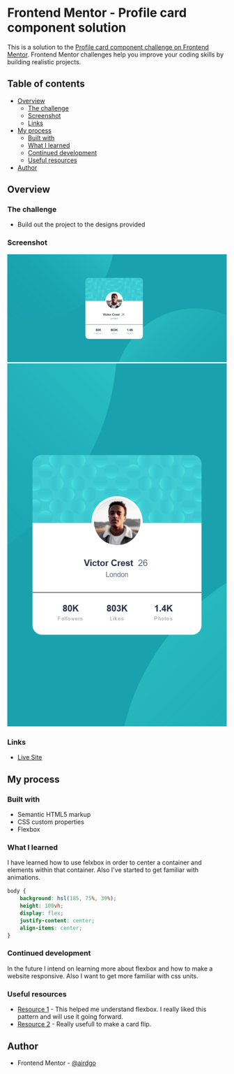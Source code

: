 # Frontend Mentor - Profile card component solution

This is a solution to the [Profile card component challenge on Frontend Mentor](https://www.frontendmentor.io/challenges/profile-card-component-cfArpWshJ). Frontend Mentor challenges help you improve your coding skills by building realistic projects. 

## Table of contents

- [Overview](#overview)
  - [The challenge](#the-challenge)
  - [Screenshot](#screenshot)
  - [Links](#links)
- [My process](#my-process)
  - [Built with](#built-with)
  - [What I learned](#what-i-learned)
  - [Continued development](#continued-development)
  - [Useful resources](#useful-resources)
- [Author](#author)


## Overview

### The challenge

- Build out the project to the designs provided

### Screenshot

![PC screenshot](./Screenshot-PC.png)
![Mobile screenshot](./Screenshot-Mobile.png)

### Links

- [Live Site](https://airdgo-stats-preview.netlify.app)

## My process

### Built with

- Semantic HTML5 markup
- CSS custom properties
- Flexbox

### What I learned

I have learned how to use felxbox in order to center a container and elements within that container. Also I've started to get familiar with animations.

```css
body {
    background: hsl(185, 75%, 39%);
    height: 100vh;
    display: flex;
    justify-content: center;
    align-items: center;
}
```

### Continued development

In the future I intend on learning more about flexbox and how to make a website responsive. Also I want to get more familiar with css units.

### Useful resources

- [Resource 1](https://flexbox.help) - This helped me understand flexbox. I really liked this pattern and will use it going forward.
- [Resource 2](https://www.w3schools.com/howto/howto_css_flip_card.asp) - Really usefull to make a card flip.

## Author

- Frontend Mentor - [@airdgo](https://www.frontendmentor.io/profile/airdgo)
